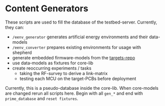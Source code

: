 # Content Generators

These scripts are used to fill the database of the testbed-server. Currently, they can:

- `/eenv_generator` generates artificial energy environments and their data-models
- `/eenv_converter` prepares existing environments for usage with shepherd
- generate embedded firmware-models from the [targets-repo](https://github.com/nes-lab/shepherd-targets)
- use data-models as fixtures for core-lib
- create reoccurring experiments / tasks
  - taking the RF-survey to derive a link-matrix
  - testing each MCU on the target-PCBs before deployment

Currently, this is a pseudo-database inside the core-lib.
When core-models are changed rerun all scripts here. Begin with all `gen_*` and end with `prime_database` and `reset fixtures`.
